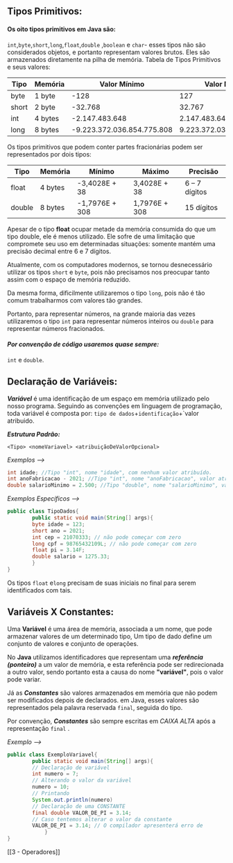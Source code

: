 ## Tipos Primitivos:
#### Os oito tipos primitivos em Java são:
`int`,`byte`,`short`,`long`,`float`,`double` ,`boolean` e `char`- esses tipos não são
considerados objetos, e portanto representam valores brutos.
Eles são armazenados diretamente na pilha de memória.
Tabela de Tipos Primitivos e seus valores:

| Tipo  | Memória | Valor Mínimo               | Valor Máximo              |
| ----- | ------- | -------------------------- | ------------------------- |
| byte  | 1 byte  | -128                       | 127                       |
| short | 2 byte  | -32.768                    | 32.767                    |
| int   | 4 bytes | -2.147.483.648             | 2.147.483.647             |
| long  | 8 bytes | -9.223.372.036.854.775.808 | 9.223.372.036.854.775.807 |

Os tipos primitivos que podem conter partes fracionárias podem ser representados por dois tipos:

|Tipo|Memória|Mínimo|Máximo|Precisão|
|---|---|---|---|---|
|float|4 bytes|-3,4028E + 38|3,4028E + 38|6 – 7 dígitos|
|double|8 bytes|-1,7976E + 308|1,7976E + 308|15 dígitos|

Apesar de o tipo **float** ocupar metade da memória consumida do que um tipo double, ele é menos utilizado. Ele sofre de uma limitação que compromete seu uso em determinadas situações: somente mantém uma precisão decimal entre 6 e 7 dígitos.

Atualmente, com os computadores modernos, se tornou desnecessário utilizar os tipos `short` e `byte`, pois não precisamos nos preocupar tanto assim com o espaço de memória reduzido.

Da mesma forma, dificilmente utilizaremos o tipo `long`, pois não é tão comum trabalharmos com valores tão grandes.

Portanto, para representar números, na grande maioria das vezes utilizaremos o tipo `int` para representar números inteiros ou `double` para representar números fracionados.

#### *Por convenção de código usaremos quase sempre:*
 `int` e `double`.

## Declaração de Variáveis:

***Variável*** é uma identificação de um espaço em memória utilizado pelo nosso programa.
Seguindo as convenções em linguagem de programação, toda variável é composta por: `tipo de dados`+`identificação`+`valor atribuido.

***Estrutura Padrão:***

``<Tipo> <nomeVariavel> <atribuiçãoDeValorOpcional>``

*Exemplos -->* 
```java
int idade; //Tipo "int", nome "idade", com nenhum valor atribuído.
int anoFabricacao - 2021; //Tipo "int", nome "anoFabricacao", valor atribuído "2021".
double salarioMinimo = 2.500; //Tipo "double", nome "salarioMinimo", valor "2500".
```

*Exemplos Específicos -->*
```java
public class TipoDados{
		public static void main(String[] args){
		byte idade = 123;
		short ano = 2021;
		int cep = 21070333; // não pode começar com zero
		long cpf = 98765432109L; // não pode começar com zero
		float pi = 3.14F;
		double salario = 1275.33;
		}
}
```

Os tipos `float` e`long` precisam de suas iniciais no final para serem identificados com tais.

## Variáveis X Constantes:

Uma **Variável** é uma área de memória, associada a um nome, que pode armazenar valores de um determinado tipo, Um tipo de dado define um conjunto de valores e conjunto de operações. 

No **Java** utilizamos identificadores que representam uma ***referência (ponteiro)*** a um valor de memória, e esta referência pode ser redirecionada a outro valor, sendo portanto esta a causa do nome **"variável"**, pois o valor pode variar.

Já as ***Constantes*** são valores armazenados em memória que não podem ser modificados depois de declarados. em Java, esses valores são representados pela palavra reservada ``final``, seguida do tipo.

Por convenção, ***Constantes*** são sempre escritas em *CAIXA ALTA* após a representação `final` .

*Exemplo -->*

```java
public class ExemploVariavel{
		public static void main(String[] args){
		// Declaração de variável
		int numero = 7;
		// Alterando o valor da variável
		numero = 10;
		// Printando
		System.out.println(numero)
		// Declaração de uma CONSTANTE
		final double VALOR_DE_PI = 3.14;
		// Caso tentemos alterar o valor da constante
		VALOR_DE_PI = 3.14; // O compilador apresenterá erro de                     compilação!
			}
}
```
[[3 - Operadores]]
